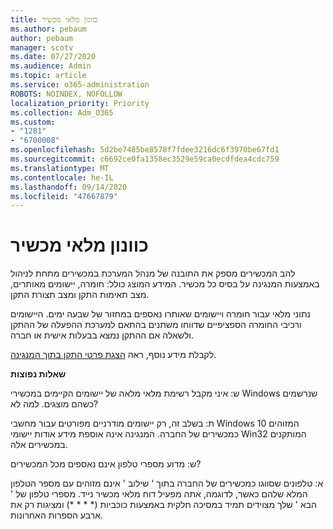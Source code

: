 ```yaml
---
title: כוונון מלאי מכשיר
ms.author: pebaum
author: pebaum
manager: scotv
ms.date: 07/27/2020
ms.audience: Admin
ms.topic: article
ms.service: o365-administration
ROBOTS: NOINDEX, NOFOLLOW
localization_priority: Priority
ms.collection: Adm_O365
ms.custom:
- "1281"
- "6700008"
ms.openlocfilehash: 5d2be7485be8578f7fdee3216dc6f3970be67fd1
ms.sourcegitcommit: c6692ce0fa1358ec3529e59ca0ecdfdea4cdc759
ms.translationtype: MT
ms.contentlocale: he-IL
ms.lasthandoff: 09/14/2020
ms.locfileid: "47667879"
---
```

# <a name="intune-device-inventory"></a>כוונון מלאי מכשיר

להב המכשירים מספק את התובנה של מנהל המערכת במכשירים מתחת לניהול באמצעות המנגינה על בסיס כל מכשיר. המידע המוצג כולל: חומרה, יישומים מאותרים, מצב תאימות התקן ומצב תצורת התקן.

נתוני מלאי עבור חומרה ויישומים שאותרו נאספים במחזור של שבעה ימים. היישומים ורכיבי החומרה הספציפיים שדווחו משתנים בהתאם למערכת ההפעלה של ההתקן ולשאלה אם ההתקן נמצא בבעלות אישית או חברה.

לקבלת מידע נוסף, ראה [הצגת פרטי התקן בתוך המנגינה](https://docs.microsoft.com/intune/device-inventory).

**שאלות נפוצות**

ש: איני מקבל רשימת מלאי מלאה של יישומים הקיימים במכשירי Windows שנרשמים כשהם מוצגים. למה לא?

ת: בשלב זה, רק יישומים מודרניים מפורטים עבור מחשבי Windows 10 המזוהים כמכשירים של החברה. המנגינה אינה אוספת מידע אודות יישומי Win32 המותקנים במכשירים אלה.

ש: מדוע מספרי טלפון אינם נאספים מכל המכשירים?

א: טלפונים שסווגו כמכשירים של החברה בתוך ' שילוב ' אינם מזוהים עם מספר הטלפון המלא שלהם כאשר, לדוגמה, אתה מפעיל דוח מלאי מכשיר נייד. מספרי טלפון של ' הבא ' שלך מצוידים תמיד במסיכה חלקית באמצעות כוכביות (* * * *) ומציגות רק את ארבע הספרות האחרונות.